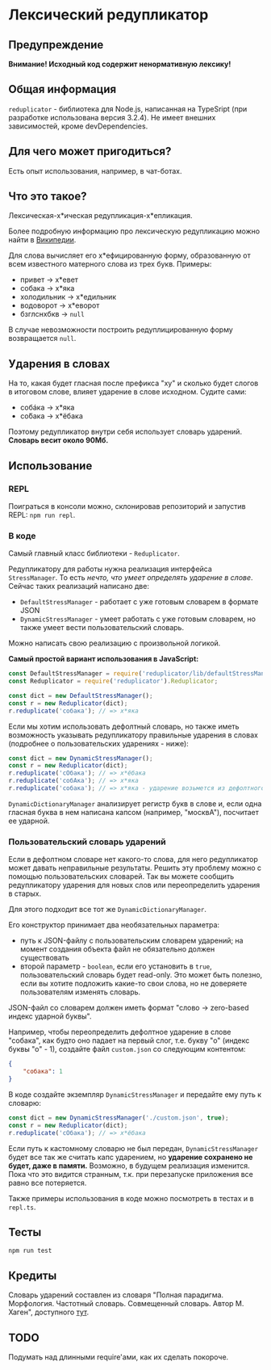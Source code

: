 # Лексический редупликатор

## Предупреждение
**Внимание! Исходный код содержит ненормативную лексику!**

## Общая информация
`reduplicator` - библиотека для Node.js, написанная на TypeSript (при разработке использована версия 3.2.4). Не имеет внешних зависимостей, кроме devDependencies.

## Для чего может пригодиться?
Есть опыт использования, например, в чат-ботах.

## Что это такое?
Лексическая-х\*ическая редупликация-х\*епликация.

Более подробную информацию про лексическую редупликацию можно найти в [Википедии](https://ru.wikipedia.org/wiki/%D0%A0%D0%B5%D0%B4%D1%83%D0%BF%D0%BB%D0%B8%D0%BA%D0%B0%D1%86%D0%B8%D1%8F_%D0%B2_%D1%80%D1%83%D1%81%D1%81%D0%BA%D0%BE%D0%BC_%D1%8F%D0%B7%D1%8B%D0%BA%D0%B5).

Для слова вычисляет его х*ефицированную форму, образованную от всем известного матерного слова из трех букв. Примеры:
* привет -> х\*евет
* собака -> х\*яка
* холодильник -> х\*едильник
* водоворот -> х\*еворот
* бзглснхбкв -> `null`

В случае невозможности построить редуплицированную форму возвращается `null`.

## Ударения в словах
На то, какая будет гласная после префикса "ху" и сколько будет слогов в итоговом слове, влияет ударение в слове исходном. Судите сами:
* собáка -> х\*яка
* со́бака -> х\*ёбака

Поэтому редупликатор внутри себя использует словарь ударений. **Словарь весит около 90Мб.**

## Использование
### REPL
Поиграться в консоли можно, склонировав репозиторий и запустив REPL: `npm run repl`.

### В коде
Самый главный класс библиотеки - `Reduplicator`.

Редупликатору для работы нужна реализация интерфейса `StressManager`. То есть *нечто, что умеет определять ударение в слове*. Сейчас таких реализаций написано две:
* `DefaultStressManager` - работает с уже готовым словарем в формате JSON
* `DynamicStressManager` - умеет работать с уже готовым словарем, но также умеет вести пользовательский словарь.

Можно написать свою реализацию с произвольной логикой.

**Самый простой вариант использования в JavaScript:**
```javascript
const DefaultStressManager = require('reduplicator/lib/defaultStressManager').DefaultStressManager;
const Reduplicator = require('reduplicator').Reduplicator;

const dict = new DefaultStressManager();
const r = new Reduplicator(dict);
r.reduplicate('собака'); // => х*яка
```

Если мы хотим использовать дефолтный словарь, но также иметь возможность указывать редупликатору правильные ударения в словах (подробнее о пользовательских ударениях - ниже):
```javascript
const dict = new DynamicStressManager();
const r = new Reduplicator(dict);
r.reduplicate('сОбака'); // => х*ёбака
r.reduplicate('собАка'); // => х*яка
r.reduplicate('собака'); // => х*яка - ударение возьмется из дефолтного словаря
```

`DynamicDictionaryManager` анализирует регистр букв в слове и, если одна гласная буква в нем написана капсом (например, "москвА"), посчитает ее ударной.

### Пользовательский словарь ударений
Если в дефолтном словаре нет какого-то слова, для него редупликатор может давать неправильные результаты. Решить эту проблему можно с помощью пользовательских словарей. Так вы можете сообщить редупликатору ударения для новых слов или переопределить ударения в старых.

Для этого подходит все тот же `DynamicDictionaryManager`.

Его конструктор принимает два необязательных параметра:
 * путь к JSON-файлу с пользовательским словарем ударений; на момент создания объекта файл не обязательно должен существовать
 * второй параметр - `boolean`, если его установить в `true`, пользовательский словарь будет read-only. Это может быть полезно, если вы хотите подложить какие-то свои слова, но не доверяете пользователям изменять словарь.

JSON-файл со словарем должен иметь формат "слово -> zero-based индекс ударной буквы". 

Например, чтобы переопределить дефолтное ударение в слове "собака", как будто оно падает на первый слог, т.е. букву "о" (индекс буквы "о" - 1), создайте файл `custom.json` со следующим контентом:
```json
{
	"собака": 1
}
```

В коде создайте экземпляр `DynamicStressManager` и передайте ему путь к словарю:

```javascript
const dict = new DynamicStressManager('./custom.json', true);
const r = new Reduplicator(dict);
r.reduplicate('сОбака'); // => х*ёбака
```

Если путь к кастомному словарю не был передан, `DynamicStressManager` будет все так же считать капс ударением, но **ударение сохранено не будет, даже в памяти.** Возможно, в будущем реализация изменится. Пока что это видится странным, т.к. при перезапуске приложения все равно все потеряется.

Также примеры использования в коде можно посмотреть в тестах и в `repl.ts`.

## Тесты
`npm run test`

## Кредиты
Словарь ударений составлен из словаря "Полная парадигма. Морфология. Частотный словарь. Совмещенный словарь. Автор М. Хаген", доступного [тут](http://www.speakrus.ru/dict/).

## TODO
Подумать над длинными require'ами, как их сделать покороче.
